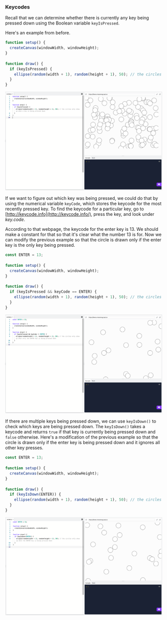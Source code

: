 ### Keycodes

Recall that we can determine whether there is currently any key being pressed down using the Boolean variable `keyIsPressed`. 

Here's an example from before.

```js
function setup() {
  createCanvas(windowWidth, windowHeight);
}

function draw() {
  if (keyIsPressed) { 
    ellipse(random(width + 1), random(height + 1), 50); // the circles only show up when a key is being pressed down
  }
}
```

![](../../Images/Conditional2.png)

If we want to figure out which key was being pressed, we could do that by using the numerical variable `keyCode`, which stores the keycode for the most recently pressed key. To find the keycode for a particular key, go to [http://keycode.info](http://keycode.info/), press the key, and look under *key.code*.

According to that webpage, the keycode for the enter key is 13. We should make a constant for that so that it's clear what the number 13 is for. Now we can modify the previous example so that the circle is drawn only if the enter key is the only key being pressed.

```js
const ENTER = 13;

function setup() {
  createCanvas(windowWidth, windowHeight);
}

function draw() {
  if (keyIsPressed && keyCode == ENTER) { 
    ellipse(random(width + 1), random(height + 1), 50); // the circles only show up when only the ENTER key is being pressed down
  }
}
```

![](../../Images/Conditional_8.png)

If there are multiple keys being pressed down, we can use `keyIsDown()` to check which keys are being pressed down. The `keyIsDown()` takes a keycode and returns `true` if that key is currently being pressed down and `false` otherwise. Here's a modification of the previous example so that the circle is drawn only if the enter key is being pressed down and it ignores all other key presses.

```js
const ENTER = 13;

function setup() {
  createCanvas(windowWidth, windowHeight);
}

function draw() {
  if (keyIsDown(ENTER)) { 
    ellipse(random(width + 1), random(height + 1), 50); // the circles only show up when the ENTER key is being pressed down
  }
}
```

![](../../Images/Conditional9.png)
